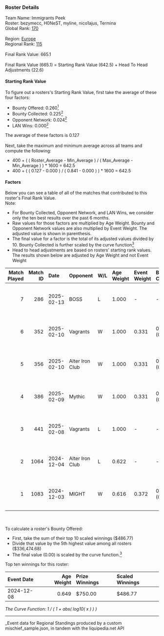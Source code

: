 ### Roster Details<br />
Team Name: Immigrants Peek<br />
Roster: bezymecc, H0NeST, myline, nico1ajus, Termina<br />
Global Rank: [170](../../standings_global_2025_03_01.md)<br />
<br />
Region: [Europe]( ../../standings_europe_2025_03_01.md)<br />
Regional Rank: [115]( ../../standings_europe_2025_03_01.md)<br />
<br />
Final Rank Value:  665.1<br />
<br />
Final Rank Value (665.1) = Starting Rank Value (642.5) + Head To Head Adjustments (22.6)<br />

#### Starting Rank Value<br />
To figure out a rosters's Starting Rank Value, first take the average of these four factors:<br />
- Bounty Offered: 0.260[<sup>1</sup>](#table2)
- Bounty Collected: 0.225[<sup>2</sup>](#table1)
- Opponent Network: 0.024[<sup>2</sup>](#table1)
- LAN Wins: 0.000[<sup>2</sup>](#table1)

The average of these factors is 0.127<br />
<br />
Next, take the maximum and minimum average across all teams and compute the following:<br />
- 400 + ( ( Roster_Average - Min_Average ) / ( Max_Average - Min_Average ) ) * 1600 = 642.5
- 400 + ( ( 0.127 - 0.000 ) / ( 0.841 - 0.000 ) ) * 1600 = 642.5


#### Factors<br />
Below you can see a table of all of the matches that contributed to this roster's Final Rank Value.<br />
Note:<br />

- For Bounty Collected, Opponent Network, and LAN Wins, we consider only the ten best results over the past 6 months.
- Raw values for those factors are multiplied by Age Weight. Bounty and Opponent Network values are also multiplied by Event Weight. The adjusted value is shown in parenthesis.
- The final value for a factor is the total of its adjusted values divided by 10. Bounty Collected is further scaled by the curve function[<sup>3</sup>](#curveFunction)
- Head to head adjustments are based on rosters' starting rank values. The results shown below are adjusted by Age Weight and not Event Weight
<span id="table1"></span><br />


| Match Played | Match ID | Date       | Opponent        | W/L | Age Weight | Event Weight | Bounty Collected | Opponent Network | LAN Wins  | H2H Adj. | Roster                                         |
| -: | -: | :- | :- | :- | :- | :- | :- | :- | :- | -: | :- |
|            7 |      286 | 2025-02-13 | BOSS            | L   | 1.000      | -            | -                | -                | -         |    -7.37 | bezymecc, H0NeST, myline, nico1ajus, Termina   |
|            6 |      352 | 2025-02-10 | Vagrants        | W   | 1.000      | 0.331        | 0.001 (0.000)    | 0.174 (0.058)    | 0 (0.000) |    15.58 | bezymecc, H0NeST, myline, nico1ajus, Termina   |
|            5 |      356 | 2025-02-10 | Alter Iron Club | W   | 1.000      | 0.331        | 0.008 (0.003)    | 0.331 (0.110)    | 0 (0.000) |    17.61 | bezymecc, H0NeST, myline, nico1ajus, Termina   |
|            4 |      386 | 2025-02-09 | Mythic          | W   | 1.000      | 0.331        | 0.000 (0.000)    | 0.029 (0.010)    | 0 (0.000) |     9.15 | bezymecc, H0NeST, myline, nico1ajus, Termina   |
|            3 |      441 | 2025-02-08 | Vagrants        | L   | 1.000      | -            | -                | -                | -         |   -15.18 | bezymecc, H0NeST, myline, nico1ajus, Termina   |
|            2 |     1064 | 2024-12-04 | Alter Iron Club | L   | 0.622      | -            | -                | -                | -         |    -9.07 | bezymecc, H0NeST, nico1ajus, Termina, Valter0k |
|            1 |     1083 | 2024-12-03 | MIGHT           | W   | 0.616      | 0.372        | 0.002 (0.000)    | 0.289 (0.066)    | 0 (0.000) |    11.87 | bezymecc, H0NeST, nico1ajus, Termina, Valter0k |

<br />
<span id="table2"></span><br />
To calculate a roster's Bounty Offered:<br />

- First, take the sum of their top 10 scaled winnings ($486.77)
- Divide that value by the 5th highest value among all rosters ($336,474.68)
- The final value (0.00) is scaled by the curve function.[<sup>3</sup>](#curveFunction)

Top ten winnings for this roster:<br />

| Event Date | Age Weight | Prize Winnings | Scaled Winnings |
| :- | -: | :- | :- |
| 2024-12-08 |      0.649 | $750.00        | $486.77         |


<span id="curveFunction"></span>_The Curve Function: 1 / ( 1 + abs( log10( x ) ) )_<br />

---
_Event data for Regional Standings produced by a custom mischief_sample.json, in tandem with the liquipedia.net API<br />
